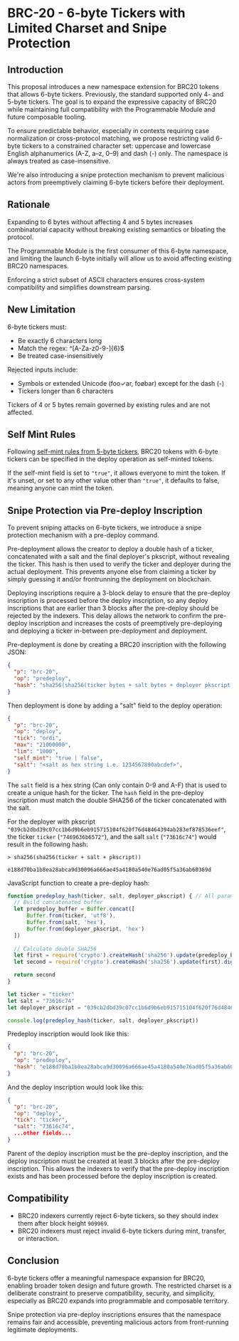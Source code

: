 # BRC-20 - 6-byte Tickers with Limited Charset and Snipe Protection

## Introduction

This proposal introduces a new namespace extension for BRC20 tokens that allows 6-byte tickers. Previously, the standard supported only 4- and 5-byte tickers. The goal is to expand the expressive capacity of BRC20 while maintaining full compatibility with the Programmable Module and future composable tooling.

To ensure predictable behavior, especially in contexts requiring case normalization or cross-protocol matching, we propose restricting valid 6-byte tickers to a constrained character set: uppercase and lowercase English alphanumerics (A-Z, a–z, 0–9) and dash (-) only. The namespace is always treated as case-insensitive.

We're also introducing a snipe protection mechanism to prevent malicious actors from preemptively claiming 6-byte tickers before their deployment.

## Rationale

Expanding to 6 bytes without affecting 4 and 5 bytes increases combinatorial capacity without breaking existing semantics or bloating the protocol.

The Programmable Module is the first consumer of this 6-byte namespace, and limiting the launch 6-byte initially will allow us to avoid affecting existing BRC20 namespaces.

Enforcing a strict subset of ASCII characters ensures cross-system compatibility and simplifies downstream parsing.

## New Limitation

6-byte tickers must:

- Be exactly 6 characters long
- Match the regex: ^[A-Za-z0-9-]{6}$
- Be treated case-insensitively
 
Rejected inputs include:

- Symbols or extended Unicode (foo✓ar, foøbar) except for the dash (-)
- Tickers longer than 6 characters

Tickers of 4 or 5 bytes remain governed by existing rules and are not affected.

## Self Mint Rules

Following [self-mint rules from 5-byte tickers](https://github.com/brc20-devs/brc20-proposals/blob/main/bp04-self-mint/proposal.md), BRC20 tokens with 6-byte tickers can be specified in the deploy operation as self-minted tokens.

If the self-mint field is set to `"true"`, it allows everyone to mint the token. If it's unset, or set to any other value other than `"true"`, it defaults to false, meaning anyone can mint the token.

## Snipe Protection via Pre-deploy Inscription

To prevent sniping attacks on 6-byte tickers, we introduce a snipe protection mechanism with a pre-deploy command.

Pre-deployment allows the creator to deploy a double hash of a ticker, concatenated with a salt and the final deployer's pkscript, without revealing the ticker. This hash is then used to verify the ticker and deployer during the actual deployment. This prevents anyone else from claiming a ticker by simply guessing it and/or frontrunning the deployment on blockchain.

Deploying inscriptions require a 3-block delay to ensure that the pre-deploy inscription is processed before the deploy inscription, so any deploy inscriptions that are earlier than 3 blocks after the pre-deploy should be rejected by the indexers. This delay allows the network to confirm the pre-deploy inscription and increases the costs of preemptively pre-deploying and deploying a ticker in-between pre-deployment and deployment.

Pre-deployment is done by creating a BRC20 inscription with the following JSON:

```json
{
  "p": "brc-20",
  "op": "predeploy",
  "hash": "sha256(sha256(ticker bytes + salt bytes + deployer pkscript))"
}
```

Then deployment is done by adding a "salt" field to the deploy operation:

```json
{
  "p": "brc-20",
  "op": "deploy",
  "tick": "ordi",
  "max": "21000000",
  "lim": "1000",
  "self_mint": "true | false",
  "salt": "<salt as hex string i.e. 1234567890abcdef>",
}
```

The `salt` field is a hex string (Can only contain 0-9 and A-F) that is used to create a unique hash for the ticker. The `hash` field in the pre-deploy inscription must match the double SHA256 of the ticker concatenated with the salt.

For the deployer with pkscript `"039cb2dbd39c07cc1b6d9b6eb915715104f620f76d48464394ab283ef878536eef"`, the ticker `ticker` (`"7469636b6572"`), and the salt `salt` (`"73616c74"`) would result in the following hash:

```plaintext
> sha256(sha256(ticker + salt + pkscript))

e188d70ba1b8ea28abca9d30096a666ae45a4180a540e76ad05f5a36ab60369d
```

JavaScript function to create a pre-deploy hash:

```js
function predeploy_hash(ticker, salt, deployer_pkscript) { // All parameters are strings
  // Build concatenated buffer
  let predeploy_buffer = Buffer.concat([
      Buffer.from(ticker, 'utf8'),
      Buffer.from(salt, 'hex'),
      Buffer.from(deployer_pkscript, 'hex')
  ])
  
  // Calculate double SHA256
  let first = require('crypto').createHash('sha256').update(predeploy_buffer).digest()
  let second = require('crypto').createHash('sha256').update(first).digest('hex')

  return second
}

let ticker = "ticker"
let salt = "73616c74"
let deployer_pkscript = "039cb2dbd39c07cc1b6d9b6eb915715104f620f76d48464394ab283ef878536eef"

console.log(predeploy_hash(ticker, salt, deployer_pkscript))
```

Predeploy inscription would look like this:

```json
{
  "p": "brc-20",
  "op": "predeploy",
  "hash": "e188d70ba1b8ea28abca9d30096a666ae45a4180a540e76ad05f5a36ab60369d"
}
```

And the deploy inscription would look like this:

```json
{
  "p": "brc-20",
  "op": "deploy",
  "tick": "ticker",
  "salt": "73616c74",
  ...other fields...
}
```

Parent of the deploy inscription must be the pre-deploy inscription, and the deploy inscription must be created at least 3 blocks after the pre-deploy inscription. This allows the indexers to verify that the pre-deploy inscription exists and has been processed before the deploy inscription is created.

## Compatibility
- BRC20 indexers currently reject 6-byte tickers, so they should index them after block height `909969`.
- BRC20 indexers must reject invalid 6-byte tickers during mint, transfer, or interaction.

## Conclusion
6-byte tickers offer a meaningful namespace expansion for BRC20, enabling broader token design and future growth. The restricted charset is a deliberate constraint to preserve compatibility, security, and simplicity, especially as BRC20 expands into programmable and composable territory.

Snipe protection via pre-deploy inscriptions ensures that the namespace remains fair and accessible, preventing malicious actors from front-running legitimate deployments.